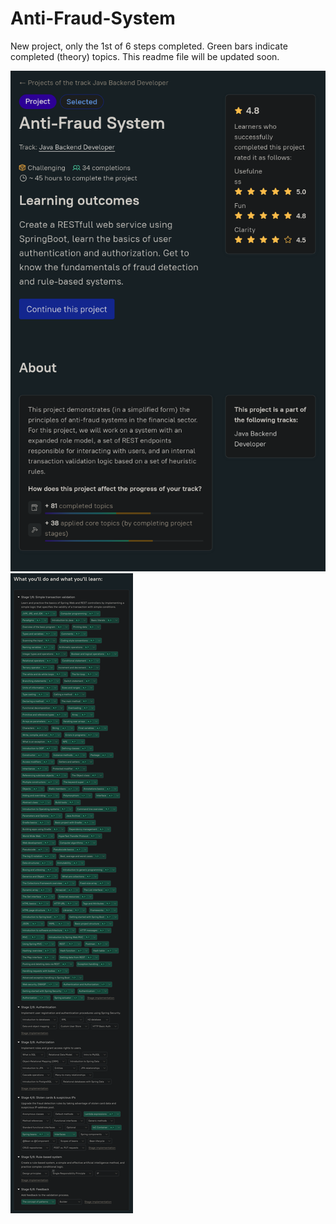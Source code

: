 # Anti-Fraud-System

New project, only the 1st of 6 steps completed. Green bars indicate completed (theory) topics. This readme file will be updated soon.

<img src="https://raw.githubusercontent.com/khvci/Anti-Fraud-System/master/Screenshots/antifraud%20project%20overview.png" style="max-width: 100%;">

<img src="https://raw.githubusercontent.com/khvci/Anti-Fraud-System/master/Screenshots/stage1_completed.png" style="max-width: 100%;">